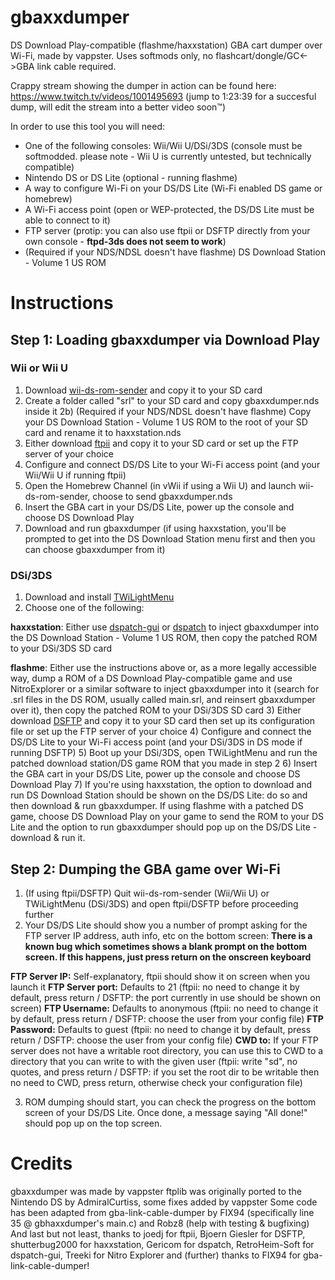 # gbaxxdumper
DS Download Play-compatible (flashme/haxxstation) GBA cart dumper over Wi-Fi, made by vappster. Uses softmods only, no flashcart/dongle/GC<->GBA link cable required.

Crappy stream showing the dumper in action can be found here: https://www.twitch.tv/videos/1001495693 (jump to 1:23:39 for a succesful dump, will edit the stream into a better video soon™)


In order to use this tool you will need:

- One of the following consoles: Wii/Wii U/DSi/3DS (console must be softmodded. please note - Wii U is currently untested, but technically compatible)
- Nintendo DS or DS Lite (optional - running flashme)
- A way to configure Wi-Fi on your DS/DS Lite (Wi-Fi enabled DS game or homebrew)
- A Wi-Fi access point (open or WEP-protected, the DS/DS Lite must be able to connect to it)
- FTP server (protip: you can also use ftpii or DSFTP directly from your own console - **ftpd-3ds does not seem to work**)
- (Required if your NDS/NDSL doesn't have flashme) DS Download Station - Volume 1 US ROM

# Instructions
## Step 1: Loading gbaxxdumper via Download Play
### Wii or Wii U
1) Download [wii-ds-rom-sender](https://github.com/FIX94/wii-ds-rom-sender) and copy it to your SD card
2) Create a folder called "srl" to your SD card and copy gbaxxdumper.nds inside it
2b) (Required if your NDS/NDSL doesn't have flashme) Copy your DS Download Station - Volume 1 US ROM to the root of your SD card and rename it to haxxstation.nds
3) Either download [ftpii](https://wiibrew.org/wiki/Ftpii) and copy it to your SD card or set up the FTP server of your choice
4) Configure and connect DS/DS Lite to your Wi-Fi access point (and your Wii/Wii U if running ftpii)
5) Open the Homebrew Channel (in vWii if using a Wii U) and launch wii-ds-rom-sender, choose to send gbaxxdumper.nds
6) Insert the GBA cart in your DS/DS Lite, power up the console and choose DS Download Play
7) Download and run gbaxxdumper (if using haxxstation, you'll be prompted to get into the DS Download Station menu first and then you can choose gbaxxdumper from it)

### DSi/3DS
1) Download and install [TWiLightMenu](https://github.com/DS-Homebrew/TWiLightMenu)
2) Choose one of the following:


**haxxstation**: Either use [dspatch-gui](https://github.com/RetroHeim-Soft/dspatch-gui) or [dspatch](https://github.com/Gericom/dspatch) to inject gbaxxdumper into the DS Download Station - Volume 1 US ROM, then copy the patched ROM to your DSi/3DS SD card


**flashme**: Either use the instructions above or, as a more legally accessible way, dump a ROM of a DS Download Play-compatible game and use NitroExplorer or a similar software to inject gbaxxdumper into it (search for .srl files in the DS ROM, usually called main.srl, and reinsert gbaxxdumper over it), then copy the patched ROM to your DSi/3DS SD card
3) Either download [DSFTP](https://www.gamebrew.org/wiki/DSFTP) and copy it to your SD card then set up its configuration file or set up the FTP server of your choice
4) Configure and connect the DS/DS Lite to your Wi-Fi access point (and your DSi/3DS in DS mode if running DSFTP)
5) Boot up your DSi/3DS, open TWiLightMenu and run the patched download station/DS game ROM that you made in step 2
6) Insert the GBA cart in your DS/DS Lite, power up the console and choose DS Download Play
7) If you're using haxxstation, the option to download and run DS Download Station should be shown on the DS/DS Lite: do so and then download & run gbaxxdumper. If using flashme with a patched DS game, choose DS Download Play on your game to send the ROM to your DS Lite and the option to run gbaxxdumper should pop up on the DS/DS Lite - download & run it.

## Step 2: Dumping the GBA game over Wi-Fi
1) (If using ftpii/DSFTP) Quit wii-ds-rom-sender (Wii/Wii U) or TWiLightMenu (DSi/3DS) and open ftpii/DSFTP before proceeding further
2) Your DS/DS Lite should show you a number of prompt asking for the FTP server IP address, auth info, etc on the bottom screen:
**There is a known bug which sometimes shows a blank prompt on the bottom screen. If this happens, just press return on the onscreen keyboard**

**FTP Server IP:** Self-explanatory, ftpii should show it on screen when you launch it
**FTP Server port:** Defaults to 21 (ftpii: no need to change it by default, press return / DSFTP: the port currently in use should be shown on screen)
**FTP Username:** Defaults to anonymous (ftpii: no need to change it by default, press return / DSFTP: choose the user from your config file)
**FTP Password:** Defaults to guest (ftpii: no need to change it by default, press return / DSFTP: choose the user from your config file)
**CWD to:**  If your FTP server does not have a writable root directory, you can use this to CWD to a directory that you can write to with the given user (ftpii: write "sd", no quotes, and press return / DSFTP: if you set the root dir to be writable then no need to CWD, press return, otherwise check your configuration file)

3) ROM dumping should start, you can check the progress on the bottom screen of your DS/DS Lite. Once done, a message saying "All done!" should pop up on the top screen.

# Credits
gbaxxdumper was made by vappster
ftplib was originally ported to the Nintendo DS by AdmiralCurtiss, some fixes added by vappster
Some code has been adapted from gba-link-cable-dumper by FIX94 (specifically line 35 @ gbhaxxdumper's main.c) and Robz8 (help with testing & bugfixing)
And last but not least, thanks to joedj for ftpii, Bjoern Giesler for DSFTP, shutterbug2000 for haxxstation, Gericom for dspatch, RetroHeim-Soft for dspatch-gui, Treeki for Nitro Explorer and (further) thanks to FIX94 for gba-link-cable-dumper!
